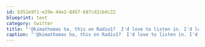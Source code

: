 ```yaml
---
id: b351e9f1-e29e-44e2-8457-687cd2cbdc22
blueprint: text
category: twitter
title: "'@kimathomas ha, this on Radio1?  I'd love to listen in. I'd love to discuss here but probably shouldn't"
caption: "'@kimathomas ha, this on Radio1?  I'd love to listen in. I'd love to discuss here but probably shouldn't"
---
```

